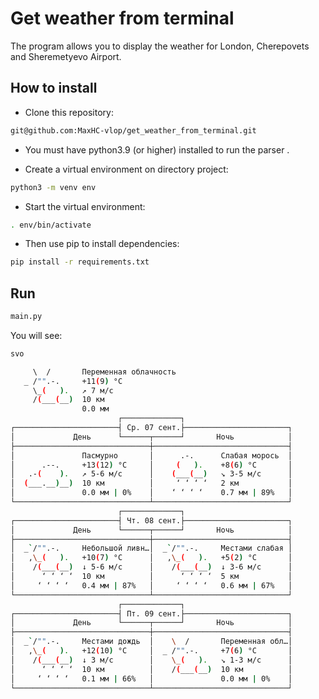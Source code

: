 # Get weather from terminal

The program allows you to display the weather for London, Cherepovets and Sheremetyevo Airport.

## How to install

- Сlone this repository:
```bash
git@github.com:MaxHC-vlop/get_weather_from_terminal.git
```

 - You must have python3.9 (or higher) installed to run the parser .

 - Create a virtual environment on directory project:
 ```bash
python3 -m venv env
 ```
- Start the virtual environment:
```bash
. env/bin/activate
```
- Then use pip to install dependencies:
```bash
pip install -r requirements.txt
```

## Run

```bash
main.py
```
You will see:
```bash
svo

     \  /       Переменная облачность
   _ /"".-.     +11(9) °C      
     \_(   ).   ↗ 7 м/c        
     /(___(__)  10 км          
                0.0 мм         
                        ┌─────────────┐                        
┌───────────────────────┤ Ср. 07 сент.├───────────────────────┐
│             День      └──────┬──────┘       Ночь            │
├──────────────────────────────┼──────────────────────────────┤
│               Пасмурно       │      .-.      Слабая морось  │
│      .--.     +13(12) °C     │     (   ).    +8(6) °C       │
│   .-(    ).   ↗ 5-6 м/c      │    (___(__)   ↘ 3-5 м/c      │
│  (___.__)__)  10 км          │     ‘ ‘ ‘ ‘   2 км           │
│               0.0 мм | 0%    │    ‘ ‘ ‘ ‘    0.7 мм | 89%   │
└──────────────────────────────┴──────────────────────────────┘
                        ┌─────────────┐                        
┌───────────────────────┤ Чт. 08 сент.├───────────────────────┐
│             День      └──────┬──────┘       Ночь            │
├──────────────────────────────┼──────────────────────────────┤
│  _`/"".-.     Небольшой ливн…│  _`/"".-.     Местами слабая │
│   ,\_(   ).   +10(7) °C      │   ,\_(   ).   +5(2) °C       │
│    /(___(__)  ↓ 5-6 м/c      │    /(___(__)  ↓ 3-6 м/c      │
│      ‘ ‘ ‘ ‘  10 км          │      ‘ ‘ ‘ ‘  5 км           │
│     ‘ ‘ ‘ ‘   0.4 мм | 87%   │     ‘ ‘ ‘ ‘   0.6 мм | 67%   │
└──────────────────────────────┴──────────────────────────────┘
                        ┌─────────────┐                        
┌───────────────────────┤ Пт. 09 сент.├───────────────────────┐
│             День      └──────┬──────┘       Ночь            │
├──────────────────────────────┼──────────────────────────────┤
│  _`/"".-.     Местами дождь  │    \  /       Переменная обл…│
│   ,\_(   ).   +12(10) °C     │  _ /"".-.     +7(6) °C       │
│    /(___(__)  ↓ 3 м/c        │    \_(   ).   ↘ 1-3 м/c      │
│      ‘ ‘ ‘ ‘  10 км          │    /(___(__)  10 км          │
│     ‘ ‘ ‘ ‘   0.1 мм | 66%   │               0.0 мм | 0%    │
└──────────────────────────────┴──────────────────────────────┘
```